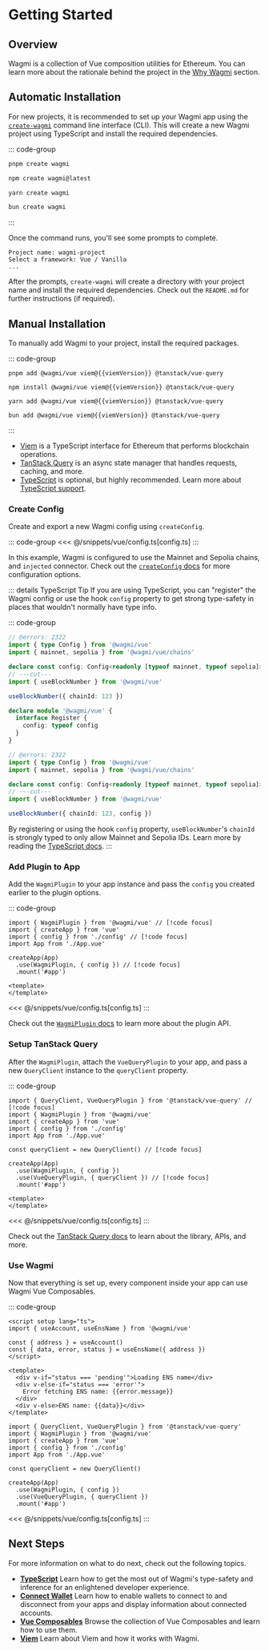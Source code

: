 <script setup>
import packageJson from '../../packages/vue/package.json'

const viemVersion = packageJson.peerDependencies.viem
</script>

# Getting Started

## Overview

Wagmi is a collection of Vue composition utilities for Ethereum. You can learn more about the rationale behind the project in the [Why Wagmi](/vue/why) section.

## Automatic Installation

For new projects, it is recommended to set up your Wagmi app using the [`create-wagmi`](/cli/create-wagmi) command line interface (CLI). This will create a new Wagmi project using TypeScript and install the required dependencies.

::: code-group
```bash [pnpm]
pnpm create wagmi
```

```bash [npm]
npm create wagmi@latest
```

```bash [yarn]
yarn create wagmi
```

```bash [bun]
bun create wagmi
```
:::

Once the command runs, you'll see some prompts to complete.

```ansi
Project name: wagmi-project
Select a framework: Vue / Vanilla
...
```

After the prompts, `create-wagmi` will create a directory with your project name and install the required dependencies. Check out the `README.md` for further instructions (if required).

## Manual Installation

To manually add Wagmi to your project, install the required packages.

::: code-group
```bash-vue [pnpm]
pnpm add @wagmi/vue viem@{{viemVersion}} @tanstack/vue-query
```

```bash-vue [npm]
npm install @wagmi/vue viem@{{viemVersion}} @tanstack/vue-query
```

```bash-vue [yarn]
yarn add @wagmi/vue viem@{{viemVersion}} @tanstack/vue-query
```

```bash-vue [bun]
bun add @wagmi/vue viem@{{viemVersion}} @tanstack/vue-query
```
:::

- [Viem](https://viem.sh) is a TypeScript interface for Ethereum that performs blockchain operations.
- [TanStack Query](https://tanstack.com/query/v5) is an async state manager that handles requests, caching, and more.
- [TypeScript](/vue/typescript) is optional, but highly recommended. Learn more about [TypeScript support](/vue/typescript).

### Create Config

Create and export a new Wagmi config using `createConfig`.

::: code-group
<<< @/snippets/vue/config.ts[config.ts]
:::

In this example, Wagmi is configured to use the Mainnet and Sepolia chains, and `injected` connector. Check out the [`createConfig` docs](/vue/api/createConfig) for more configuration options.

::: details TypeScript Tip
If you are using TypeScript, you can "register" the Wagmi config or use the hook `config` property to get strong type-safety in places that wouldn't normally have type info.

::: code-group
```ts twoslash [register config]
// @errors: 2322
import { type Config } from '@wagmi/vue'
import { mainnet, sepolia } from '@wagmi/vue/chains'

declare const config: Config<readonly [typeof mainnet, typeof sepolia]>
// ---cut---
import { useBlockNumber } from '@wagmi/vue'

useBlockNumber({ chainId: 123 })

declare module '@wagmi/vue' {
  interface Register {
    config: typeof config
  }
}
```

```ts twoslash [hook config property]
// @errors: 2322
import { type Config } from '@wagmi/vue'
import { mainnet, sepolia } from '@wagmi/vue/chains'

declare const config: Config<readonly [typeof mainnet, typeof sepolia]>
// ---cut---
import { useBlockNumber } from '@wagmi/vue'

useBlockNumber({ chainId: 123, config })
```

By registering or using the hook `config` property, `useBlockNumber`'s `chainId` is strongly typed to only allow Mainnet and Sepolia IDs. Learn more by reading the [TypeScript docs](/vue/typescript#config-types).
:::

### Add Plugin to App

Add the `WagmiPlugin` to your app instance and pass the `config` you created earlier to the plugin options.

::: code-group
```tsx [main.ts]
import { WagmiPlugin } from '@wagmi/vue' // [!code focus]
import { createApp } from 'vue'
import { config } from './config' // [!code focus]
import App from './App.vue'

createApp(App)
  .use(WagmiPlugin, { config }) // [!code focus]
  .mount('#app')
```
```vue [App.vue]
<template>
</template>
```
<<< @/snippets/vue/config.ts[config.ts]
:::

Check out the [`WagmiPlugin` docs](/vue/api/WagmiPlugin) to learn more about the plugin API.

### Setup TanStack Query

After the `WagmiPlugin`, attach the `VueQueryPlugin` to your app, and pass a new `QueryClient` instance to the `queryClient` property.

::: code-group
```tsx [main.ts]
import { QueryClient, VueQueryPlugin } from '@tanstack/vue-query' // [!code focus]
import { WagmiPlugin } from '@wagmi/vue'
import { createApp } from 'vue'
import { config } from './config'
import App from './App.vue'

const queryClient = new QueryClient() // [!code focus]

createApp(App)
  .use(WagmiPlugin, { config })
  .use(VueQueryPlugin, { queryClient }) // [!code focus]
  .mount('#app')
```
```vue [App.vue]
<template>
</template>
```
<<< @/snippets/vue/config.ts[config.ts]
:::

Check out the [TanStack Query docs](https://tanstack.com/query/latest/docs/framework/vue/overview) to learn about the library, APIs, and more.

### Use Wagmi

Now that everything is set up, every component inside your app can use Wagmi Vue Composables.

::: code-group
```vue [App.vue]
<script setup lang="ts">
import { useAccount, useEnsName } from '@wagmi/vue'

const { address } = useAccount()
const { data, error, status } = useEnsName({ address })
</script>

<template>
  <div v-if="status === 'pending'">Loading ENS name</div>
  <div v-else-if="status === 'error'">
    Error fetching ENS name: {{error.message}}
  </div>
  <div v-else>ENS name: {{data}}</div>
</template>
```
```tsx [main.ts]
import { QueryClient, VueQueryPlugin } from '@tanstack/vue-query'
import { WagmiPlugin } from '@wagmi/vue'
import { createApp } from 'vue'
import { config } from './config'
import App from './App.vue'

const queryClient = new QueryClient()

createApp(App)
  .use(WagmiPlugin, { config })
  .use(VueQueryPlugin, { queryClient })
  .mount('#app')
```
<<< @/snippets/vue/config.ts[config.ts]
:::


## Next Steps

For more information on what to do next, check out the following topics.

- [**TypeScript**](/vue/typescript) Learn how to get the most out of Wagmi's type-safety and inference for an enlightened developer experience.
- [**Connect Wallet**](/vue/guides/connect-wallet) Learn how to enable wallets to connect to and disconnect from your apps and display information about connected accounts.
- [**Vue Composables**](/vue/api/composables) Browse the collection of Vue Composables and learn how to use them.
- [**Viem**](/vue/guides/viem) Learn about Viem and how it works with Wagmi.

